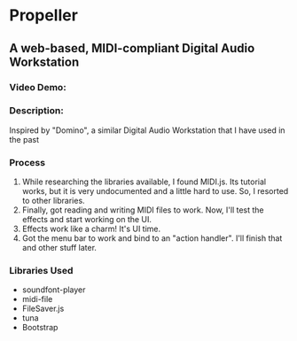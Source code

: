 # Propeller
## A web-based, MIDI-compliant Digital Audio Workstation

### Video Demo:  <URL HERE>
### Description:
Inspired by "Domino", a similar Digital Audio Workstation that I have used in the past

### Process
1. While researching the libraries available, I found MIDI.js. Its tutorial works, but it is very undocumented and a little hard to use. So, I resorted to other libraries.
2. Finally, got reading and writing MIDI files to work. Now, I'll test the effects and start working on the UI.
3. Effects work like a charm! It's UI time.
4. Got the menu bar to work and bind to an "action handler". I'll finish that and other stuff later.

### Libraries Used
+ soundfont-player
+ midi-file
+ FileSaver.js
+ tuna
+ Bootstrap
